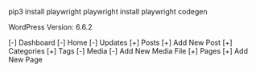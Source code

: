 pip3 install playwright
playwright install
playwright codegen

WordPress Version: 6.6.2

[-] Dashboard
    [-] Home
    [-] Updates
[+] Posts
    [+] Add New Post
    [+] Categories
    [+] Tags
[-] Media
    [-] Add New Media File
[+] Pages
    [+] Add New Page